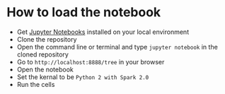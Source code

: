 # How to load the notebook
- Get [Jupyter Notebooks](http://jupyter.org/install.html) installed on your local environment
- Clone the repository
- Open the command line or terminal and type `jupyter notebook` in the cloned repository
- Go to `http://localhost:8888/tree` in your browser
- Open the notebook
- Set the kernal to be `Python 2 with Spark 2.0`
- Run the cells
